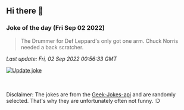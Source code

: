 ## Hi there 👋

### Joke of the day (Fri Sep 02 2022)
<!-- joke -->
>The Drummer for Def Leppard's only got one arm. Chuck Norris needed a back scratcher.
<!-- /joke -->

*Last update: Fri, 02 Sep 2022 00:56:33 GMT*

[![Update joke](https://github.com/nclskfm/nclskfm/actions/workflows/joke.yml/badge.svg)](https://github.com/nclskfm/nclskfm/actions/workflows/joke.yml)

<br><br>
Disclaimer: The jokes are from the [Geek-Jokes-api](https://github.com/sameerkumar18/geek-joke-api) and are randomly selected. That's why they are unfortunately often not funny. :D
